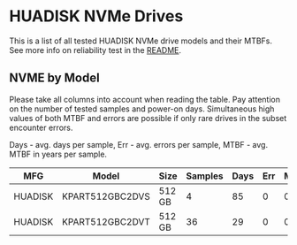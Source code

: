 HUADISK NVMe Drives
===================

This is a list of all tested HUADISK NVMe drive models and their MTBFs. See more
info on reliability test in the [README](https://github.com/linuxhw/SMART).

NVME by Model
------------

Please take all columns into account when reading the table. Pay attention on the
number of tested samples and power-on days. Simultaneous high values of both MTBF
and errors are possible if only rare drives in the subset encounter errors.

Days - avg. days per sample,
Err  - avg. errors per sample,
MTBF - avg. MTBF in years per sample.

| MFG       | Model              | Size   | Samples | Days  | Err   | MTBF |
|-----------|--------------------|--------|---------|-------|-------|------|
| HUADISK   | KPART512GBC2DVS    | 512 GB | 4       | 85    | 0     | 0.23   |
| HUADISK   | KPART512GBC2DVT    | 512 GB | 36      | 29    | 0     | 0.08   |
